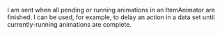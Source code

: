 I am sent when all pending or running animations in an ItemAnimator are finished.
I can be used, for example, to delay an action in a data set until currently-running animations are complete.